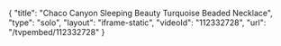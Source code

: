 {
    "title": "Chaco Canyon Sleeping Beauty Turquoise Beaded Necklace",
    "type": "solo",
    "layout": "iframe-static",
    "videoId": "112332728",
    "url": "\/tvpembed\/112332728"
}